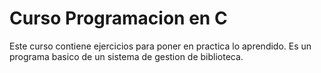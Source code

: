 # Curso Programacion en C

Este curso contiene ejercicios para poner en practica lo aprendido.
Es un programa basico de un sistema de gestion de biblioteca.
